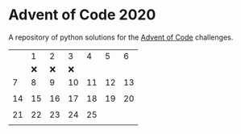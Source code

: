 # Advent of Code 2020

A repository of python solutions for the [Advent of Code](https://adventofcode.com/2020) challenges.

| | ||||||
|-|-|-|-|-|-|-|
||1|2|3|4|5|6|
| |❌ |❌ |❌ | | |
|7|8|9|10|11|12|13
| | | | | | | |
|14|15|16|17|18|19|20|
| | | | | | | |
|21|22|23|24|25| | |
| | | | | | | |
